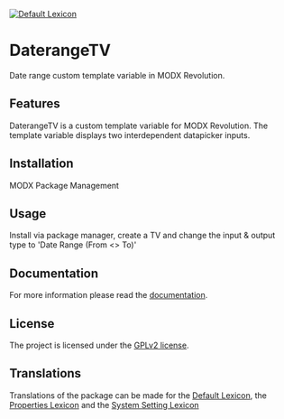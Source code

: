 [![Default Lexicon](https://hosted.weblate.org/widgets/modx-extras/-/modx-daterangetv-standard/svg-badge.svg)](https://hosted.weblate.org/projects/modx-extras/modx-daterangetv-standard/)

# DaterangeTV

Date range custom template variable in MODX Revolution.

## Features

DaterangeTV is a custom template variable for MODX Revolution. The template
variable displays two interdependent datapicker inputs.

## Installation

MODX Package Management

## Usage

Install via package manager, create a TV and change the input & output type to
'Date Range (From <> To)'

## Documentation

For more information please read the [documentation](https://jako.github.io/DaterangeTV/).

## License

The project is licensed under the [GPLv2 license](https://github.com/Jako/DaterangeTV/blob/master/core/components/daterangetv/docs/license.md).

## Translations

Translations of the package can be made for the [Default Lexicon](https://hosted.weblate.org/projects/modx-extras/modx-daterangetv-standard/), the [Properties Lexicon](https://hosted.weblate.org/projects/modx-extras/modx-daterangetv-properties/) and the [System Setting Lexicon](https://hosted.weblate.org/projects/modx-extras/modx-daterangetv-system-settings/)
